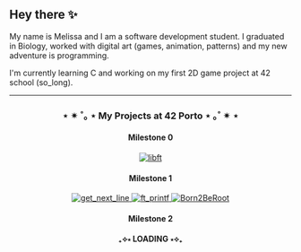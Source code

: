 ## Hey there ✨

My name is Melissa and I am a software development student. I graduated in Biology, worked with digital art (games, animation, patterns) and my new adventure is programming.

I'm currently learning C and working on my first 2D game project at 42 school (so_long).

---

<h3 align="center"> ⋆ ✴︎ ˚｡ ⋆ My Projects at 42 Porto ⋆ ｡˚ ✴︎ ⋆ </h3>
<h4 align="center">Milestone 0</h4>

  <div align="center">
  <a href="https://github.com/mfischer-98/Libft" target="_blank">
    <img src="https://github.com/mfischer-98/42-project-badges/blob/main/badges/libfte.png" alt="libft" />
  </a>
</div>

<h4 align="center">Milestone 1</h4>

<div align="center">
  <a href="https://github.com/mfischer-98/Get-Next-Line" target="_blank">
    <img src="https://github.com/mfischer-98/42-project-badges/blob/main/badges/get_next_linee.png" alt="get_next_line" />
  </a>
  <a href="https://github.com/mfischer-98/ft_printf" target="_blank">
    <img src="https://github.com/mfischer-98/42-project-badges/blob/main/badges/ft_printfe.png" alt="ft_printf" />
  </a>
 </a>
  <a href= target="_blank">
    <img src="https://github.com/mfischer-98/42-project-badges/blob/main/badges/born2berootm.png" alt="Born2BeRoot" />
  </a>
 
</div>

<h4 align="center">Milestone 2</h4>
<h4 align="center"> ₊⟡⋆ LOADING ⋆⟡₊ </h4>
